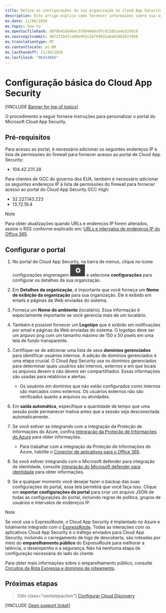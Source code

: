 ```yaml
---
title: Defina as configurações da sua organização no Cloud App Security
description: Este artigo explica como fornecer informações sobre sua organização no Cloud App Security.
ms.date: 11/08/2020
ms.topic: how-to
ms.openlocfilehash: d070b45db464c5789446dc87c4216b1e4e3370c8
ms.sourcegitcommit: d87372b47ca98e942c2bf94032a6a61902627d69
ms.translationtype: MT
ms.contentlocale: pt-BR
ms.lasthandoff: 11/30/2020
ms.locfileid: "96314895"
---
```

# <a name="basic-setup-for-cloud-app-security"></a>Configuração básica do Cloud App Security

[!INCLUDE [Banner for top of topics](includes/banner.md)]

O procedimento a seguir fornece instruções para personalizar o portal do Microsoft Cloud App Security.

## <a name="prerequisites"></a>Pré-requisitos

Para acesso ao portal, é necessário adicionar os seguintes endereços IP à lista de permissões do firewall para fornecer acesso ao portal de Cloud App Security:

* 104.42.231.28

Para clientes de GCC do governo dos EUA, também é necessário adicionar os seguintes endereços IP à lista de permissões do firewall para fornecer acesso ao portal do Cloud App Security GCC High:

* 52.227.143.223
* 13.72.19.4

> [!NOTE]
> Para obter atualizações quando URLs e endereços IP forem alterados, assine o RSS conforme explicado em: [URLs e intervalos de endereços IP do Office 365](https://support.office.com/article/Office-365-URLs-and-IP-address-ranges-8548a211-3fe7-47cb-abb1-355ea5aa88a2).

## <a name="set-up-the-portal"></a>Configurar o portal

1. No portal de Cloud App Security, na barra de menus, clique no ícone configurações engrenagem ![configurações](media/settings-icon.png "Ícone de configurações") e selecione **configurações** para configurar os detalhes da sua organização.

1. Em **Detalhes da organização**, é importante que você forneça um **Nome de exibição da organização** para sua organização. Ele é exibido em emails e páginas da Web enviadas do sistema.

1. Forneça um **Nome do ambiente** (locatário). Essa informação é especialmente importante se você gerencia mais de um locatário.

1. Também é possível fornecer um **Logotipo** que é exibido em notificações por email e páginas da Web enviadas do sistema. O logotipo deve ser um arquivo png com um tamanho máximo de 150 x 50 pixels em uma tela de fundo transparente.

1. Certifique-se de adicionar uma lista de seus **domínios gerenciados** para identificar usuários internos. A adição de domínios gerenciados é uma etapa crucial. O Cloud App Security usa os domínios gerenciados para determinar quais usuários são internos, externos e em que locais os arquivos devem e não devem ser compartilhados. Essas informações são usadas para relatórios e alertas.

    * Os usuários em domínios que não estão configurados como internos são marcados como externos. Os usuários externos não são verificados quanto a arquivos ou atividades.

1. Em **saída automática**, especifique a quantidade de tempo que uma sessão pode permanecer inativa antes que a sessão seja desconectada automaticamente.

1. Se você estiver se integrando com a integração da Proteção de Informações do Azure, confira [Integração da Proteção de Informações do Azure](azip-integration.md) para obter informações.

    * Para trabalhar com a integração da Proteção de Informações do Azure, habilite o [Conector de aplicativos para o Office 365](connect-office-365-to-microsoft-cloud-app-security.md).

1. Se você estiver integrando com o Microsoft defender para integração de identidade, consulte [integração do Microsoft defender para identidade](azip-integration.md) para obter informações.

1. Se a qualquer momento você desejar fazer o backup das suas configurações do portal, essa tela permitirá que você faça isso. Clique em **exportar configurações do portal** para criar um arquivo JSON de todas as configurações do portal, incluindo regras de política, grupos de usuários e intervalos de endereços IP.

> [!NOTE]
> Se você usa o ExpressRoute, o Cloud App Security é implantado no Azure e totalmente integrado com o [ExpressRoute](/azure/expressroute/expressroute-introduction). Todas as interações com os aplicativos Cloud App Security e o tráfego enviados para Cloud App Security, incluindo o carregamento de logs de descoberta, são roteadas por meio do **emparelhamento público** do ExpressRoute para melhorar a latência, o desempenho e a segurança. Não há nenhuma etapa de configuração necessária do lado do cliente.
>
> Para obter mais informações sobre o emparelhamento público, consulte [Circuitos da Rota Expressa e domínios de roteamento](/azure/expressroute/expressroute-circuit-peerings).

## <a name="next-steps"></a>Próximas etapas

> [!div class="nextstepaction"]
> [Configurar Cloud Discovery](set-up-cloud-discovery.md)

[!INCLUDE [Open support ticket](includes/support.md)]